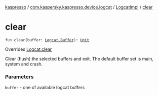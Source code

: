 [kaspresso](../../index.md) / [com.kaspersky.kaspresso.device.logcat](../index.md) / [LogcatImpl](index.md) / [clear](./clear.md)

# clear

`fun clear(buffer: `[`Logcat.Buffer`](../-logcat/-buffer/index.md)`): `[`Unit`](https://kotlinlang.org/api/latest/jvm/stdlib/kotlin/-unit/index.html)

Overrides [Logcat.clear](../-logcat/clear.md)

Clear (flush) the selected buffers and exit.
The default buffer set is main, system and crash.

### Parameters

`buffer` - one of available logcat buffers